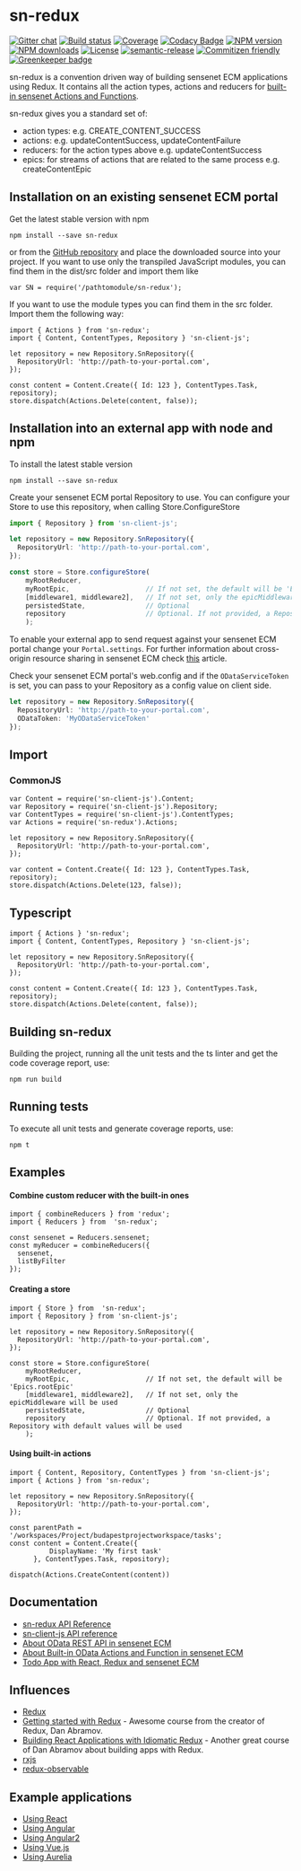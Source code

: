 # sn-redux

[![Gitter chat](https://img.shields.io/gitter/room/SenseNet/sn-redux.svg?style=flat)](https://gitter.im/SenseNet/sn-redux)
[![Build status](https://img.shields.io/travis/SenseNet/sn-redux.svg?style=flat)](https://travis-ci.org/SenseNet/sn-redux)
[![Coverage](https://img.shields.io/codecov/c/github/SenseNet/sn-redux.svg?style=flat)](https://codecov.io/gh/SenseNet/sn-redux)
[![Codacy Badge](https://api.codacy.com/project/badge/Grade/ca48bc7efa8549f091aa598e17ccc742)](https://www.codacy.com/app/herflis33/sn-redux?utm_source=github.com&amp;utm_medium=referral&amp;utm_content=SenseNet/sn-redux&amp;utm_campaign=Badge_Grade)
[![NPM version](https://img.shields.io/npm/v/sn-redux.svg?style=flat)](https://www.npmjs.com/package/sn-redux)
[![NPM downloads](https://img.shields.io/npm/dt/sn-redux.svg?style=flat)](https://www.npmjs.com/package/sn-redux)
[![License](https://img.shields.io/github/license/SenseNet/sn-redux.svg?style=flat)](https://github.com/SenseNet/sn-redux/LICENSE.txt)
[![semantic-release](https://img.shields.io/badge/%20%20%F0%9F%93%A6%F0%9F%9A%80-semantic--release-e10079.svg?style=flat)](https://github.com/semantic-release/semantic-release)
[![Commitizen friendly](https://img.shields.io/badge/commitizen-friendly-brightgreen.svg?style=flat)](http://commitizen.github.io/cz-cli/)
[![Greenkeeper badge](https://badges.greenkeeper.io/SenseNet/sn-redux.svg)](https://greenkeeper.io/)

sn-redux is a convention driven way of building sensenet ECM applications using Redux. It contains all the action types, actions and reducers for [built-in sensenet Actions 
and Functions](http://wiki.sensenet.com/Built-in_OData_actions_and_functions).

sn-redux gives you a standard set of:

* action types: e.g. CREATE_CONTENT_SUCCESS
* actions: e.g. updateContentSuccess, updateContentFailure
* reducers: for the action types above e.g. updateContentSuccess
* epics: for streams of actions that are related to the same process e.g. createContentEpic

## Installation on an existing sensenet ECM portal

Get the latest stable version with npm

```
npm install --save sn-redux
```

or from the [GitHub repository](https://github.com/SenseNet/sn-redux) and place the downloaded source into your project. If you want to use only the transpiled JavaScript
modules, you can find them in the dist/src folder and import them like

```
var SN = require('/pathtomodule/sn-redux');
```

If you want to use the module types you can find them in the src folder. Import them the following way:

```
import { Actions } from 'sn-redux';
import { Content, ContentTypes, Repository } 'sn-client-js';

let repository = new Repository.SnRepository({
  RepositoryUrl: 'http://path-to-your-portal.com',
});

const content = Content.Create({ Id: 123 }, ContentTypes.Task, repository);
store.dispatch(Actions.Delete(content, false));
```

## Installation into an external app with node and npm

To install the latest stable version

```
npm install --save sn-redux
```

Create your sensenet ECM portal Repository to use. You can configure your Store to use this repository, when calling Store.ConfigureStore

```ts
import { Repository } from 'sn-client-js';

let repository = new Repository.SnRepository({
  RepositoryUrl: 'http://path-to-your-portal.com',
});

const store = Store.configureStore(
    myRootReducer,
    myRootEpic,                   // If not set, the default will be 'Epics.rootEpic'
    [middleware1, middleware2],   // If not set, only the epicMiddleware will be used
    persistedState,               // Optional
    repository                    // Optional. If not provided, a Repository with default values will be used
    );


```

To enable your external app to send request against your sensenet ECM portal change your ```Portal.settings```. For further information about cross-origin resource sharing in sensenet ECM check [this](http://wiki.sensenet.com/Cross-origin_resource_sharing#Origin_check) article.

Check your sensenet ECM portal's web.config and if the ```ODataServiceToken``` is set, you can pass to your Repository as a config value on client side.

```ts
let repository = new Repository.SnRepository({
  RepositoryUrl: 'http://path-to-your-portal.com',
  ODataToken: 'MyODataServiceToken'
});
```

## Import

### CommonJS

```
var Content = require('sn-client-js').Content;
var Repository = require('sn-client-js').Repository;
var ContentTypes = require('sn-client-js').ContentTypes;
var Actions = require('sn-redux').Actions;

let repository = new Repository.SnRepository({
  RepositoryUrl: 'http://path-to-your-portal.com',
});

var content = Content.Create({ Id: 123 }, ContentTypes.Task, repository);
store.dispatch(Actions.Delete(123, false));
```

## Typescript

```
import { Actions } 'sn-redux';
import { Content, ContentTypes, Repository } 'sn-client-js';

let repository = new Repository.SnRepository({
  RepositoryUrl: 'http://path-to-your-portal.com',
});

const content = Content.Create({ Id: 123 }, ContentTypes.Task, repository);
store.dispatch(Actions.Delete(content, false));
```

## Building sn-redux

Building the project, running all the unit tests and the ts linter and get the code coverage report, use:

```
npm run build
```

## Running tests

To execute all unit tests and generate coverage reports, use:

```
npm t
```


## Examples

#### Combine custom reducer with the built-in ones

```
import { combineReducers } from 'redux';
import { Reducers } from  'sn-redux';

const sensenet = Reducers.sensenet;
const myReducer = combineReducers({
  sensenet,
  listByFilter
});

```

#### Creating a store

```
import { Store } from  'sn-redux';
import { Repository } from 'sn-client-js';

let repository = new Repository.SnRepository({
  RepositoryUrl: 'http://path-to-your-portal.com',
});

const store = Store.configureStore(
    myRootReducer,
    myRootEpic,                   // If not set, the default will be 'Epics.rootEpic'
    [middleware1, middleware2],   // If not set, only the epicMiddleware will be used
    persistedState,               // Optional
    repository                    // Optional. If not provided, a Repository with default values will be used
    );
```

#### Using built-in actions

```
import { Content, Repository, ContentTypes } from 'sn-client-js';
import { Actions } from 'sn-redux';

let repository = new Repository.SnRepository({
  RepositoryUrl: 'http://path-to-your-portal.com',
});

const parentPath = '/workspaces/Project/budapestprojectworkspace/tasks';
const content = Content.Create({
          DisplayName: 'My first task'
      }, ContentTypes.Task, repository);

dispatch(Actions.CreateContent(content))
```

## Documentation

* [sn-redux API Reference](http://www.sensenet.com/documentation/sn-redux/index.html)
* [sn-client-js API reference](http://www.sensenet.com/documentation/sn-client-js/index.html)
* [About OData REST API in sensenet ECM](http://wiki.sensenet.com/OData_REST_API)
* [About Built-in OData Actions and Function in sensenet ECM](http://wiki.sensenet.com/Built-in_OData_actions_and_functions)
* [Todo App with React, Redux and sensenet ECM](http://www.sensenet.com/documentation/sn-react-todoapp/index.html)

## Influences

* [Redux](http://redux.js.org/)
* [Getting started with Redux](https://egghead.io/courses/getting-started-with-redux) - Awesome course from the creator of Redux, Dan Abramov.
* [Building React Applications with Idiomatic Redux](https://egghead.io/courses/building-react-applications-with-idiomatic-redux) - Another great course of Dan Abramov about building apps with Redux.
* [rxjs](http://reactivex.io/rxjs/)
* [redux-observable](https://redux-observable.js.org/)

## Example applications
* [Using React](https://github.com/SenseNet/sn-react-redux-todo-app)
* [Using Angular](https://github.com/blaskodaniel/sn-angular-redux-todo-app)
* [Using Angular2](https://github.com/SenseNet/sn-angular2-redux-todo-app)
* [Using Vue.js](https://github.com/SenseNet/sn-vue-redux-todo-app)
* [Using Aurelia](https://github.com/B3zo0/sn7-aurelia-redux-todo-app)
